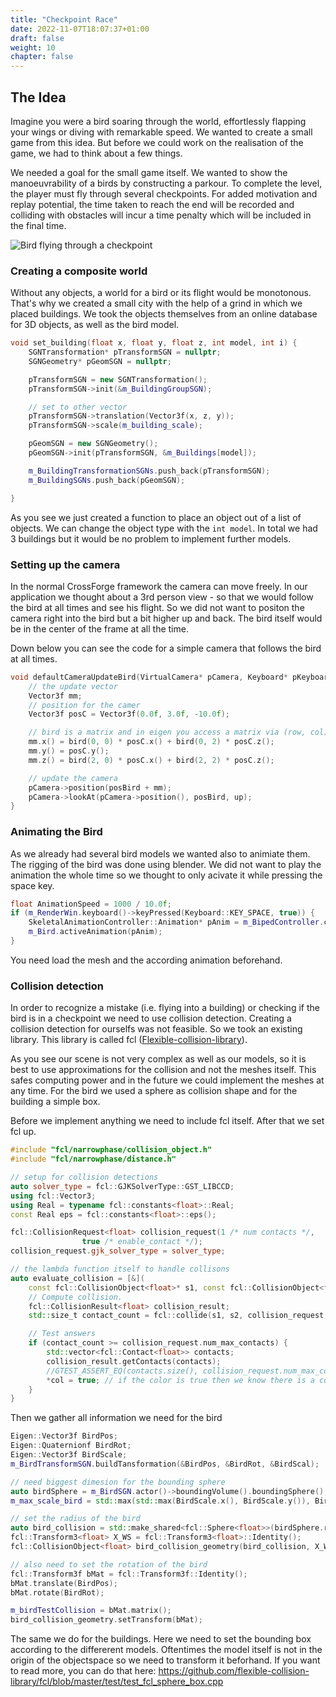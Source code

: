```yaml
---
title: "Checkpoint Race"
date: 2022-11-07T18:07:37+01:00
draft: false
weight: 10
chapter: false
---
```


## The Idea
Imagine you were a bird soaring through the world, effortlessly flapping your wings or diving with remarkable speed. 
We wanted to create a small game from this idea. But before we could work on the realisation of the game, we had to think about a few things.

We needed a goal for the small game itself. We wanted to show the manoeuvrability of a birds by constructing a parkour. To complete the level, the player must fly through several checkpoints. For added motivation and replay potential, the time taken to reach the end will be recorded and colliding with obstacles will incur a time penalty which will be included in the final time.

![Bird flying through a checkpoint](/checkpoint_run_showcase.gif)

### Creating a composite world
Without any objects, a world for a bird or its flight would be monotonous. That's why we created a small city with the help of a grind in which we placed buildings. We took the objects themselves from an online database for 3D objects, as well as the bird model.

```cpp
void set_building(float x, float y, float z, int model, int i) {
	SGNTransformation* pTransformSGN = nullptr;
	SGNGeometry* pGeomSGN = nullptr;

	pTransformSGN = new SGNTransformation();
	pTransformSGN->init(&m_BuildingGroupSGN);

	// set to other vector
	pTransformSGN->translation(Vector3f(x, z, y));
	pTransformSGN->scale(m_building_scale);

	pGeomSGN = new SGNGeometry();
	pGeomSGN->init(pTransformSGN, &m_Buildings[model]);

	m_BuildingTransformationSGNs.push_back(pTransformSGN);
	m_BuildingSGNs.push_back(pGeomSGN);

}
```

As you see we just created a function to place an object out of a list of objects. We can change the object type with the ```int model```. In total we had 3 buildings but it would be no problem to implement further models. 

### Setting up the camera
In the normal CrossForge framework the camera can move freely. In our application we thought about a 3rd person view - so that we would follow the bird at all times and see his flight. So we did not want to positon the camera right into the bird but a bit higher up and back. The bird itself would be in the center of the frame at all the time. 

Down below you can see the code for a simple camera that follows the bird at all times.
```cpp
void defaultCameraUpdateBird(VirtualCamera* pCamera, Keyboard* pKeyboard, Mouse* pMouse, Vector3f m, Vector3f posBird, Vector3f up, Matrix3f bird) {
	// the update vector
    Vector3f mm;
    // position for the camer
	Vector3f posC = Vector3f(0.0f, 3.0f, -10.0f); 

    // bird is a matrix and in eigen you access a matrix via (row, col)
	mm.x() = bird(0, 0) * posC.x() + bird(0, 2) * posC.z();
	mm.y() = posC.y();
	mm.z() = bird(2, 0) * posC.x() + bird(2, 2) * posC.z();

    // update the camera
	pCamera->position(posBird + mm);
	pCamera->lookAt(pCamera->position(), posBird, up);
}
```

### Animating the Bird
As we already had several bird models we wanted also to animiate them. The rigging of the bird was done using blender. 
We did not want to play the animation the whole time so we thought to only acivate it while pressing the space key.

```cpp
float AnimationSpeed = 1000 / 10.0f;
if (m_RenderWin.keyboard()->keyPressed(Keyboard::KEY_SPACE, true)) {
	SkeletalAnimationController::Animation* pAnim = m_BipedController.createAnimation(0, AnimationSpeed, 0.0f);
	m_Bird.activeAnimation(pAnim);
}
```

You need load the mesh and the according animation beforehand. 

### Collision detection
In order to recognize a mistake (i.e. flying into a building) or checking if the bird is in a checkpoint we need to use collision detection.
Creating a collision detection for ourselfs was not feasible. So we took an existing library. This library is called fcl ([Flexible-collision-library](https://github.com/flexible-collision-library/fcl)).

As you see our scene is not very complex as well as our models, so it is best to use approximations for the collision and not the meshes itself. This safes computing power and in the future we could implement the meshes at any time.
For the bird we used a sphere as collision shape and for the building a simple box.

Before we implement anything we need to include fcl itself. After that we set fcl up.
```cpp
#include "fcl/narrowphase/collision_object.h"
#include "fcl/narrowphase/distance.h"

// setup for collision detections
auto solver_type = fcl::GJKSolverType::GST_LIBCCD;
using fcl::Vector3;
using Real = typename fcl::constants<float>::Real;
const Real eps = fcl::constants<float>::eps();

fcl::CollisionRequest<float> collision_request(1 /* num contacts */,
				true /* enable_contact */);
collision_request.gjk_solver_type = solver_type;

// the lambda function itself to handle collisons
auto evaluate_collision = [&](
	const fcl::CollisionObject<float>* s1, const fcl::CollisionObject<float>* s2, bool* col) {
	// Compute collision.
	fcl::CollisionResult<float> collision_result;
	std::size_t contact_count = fcl::collide(s1, s2, collision_request, collision_result);

	// Test answers
	if (contact_count >= collision_request.num_max_contacts) {
		std::vector<fcl::Contact<float>> contacts;
		collision_result.getContacts(contacts);
		//GTEST_ASSERT_EQ(contacts.size(), collision_request.num_max_contacts);
		*col = true; // if the color is true then we know there is a collision
	}
}
```

Then we gather all information we need for the bird
```cpp
Eigen::Vector3f BirdPos;
Eigen::Quaternionf BirdRot;
Eigen::Vector3f BirdScale;
m_BirdTransformSGN.buildTansformation(&BirdPos, &BirdRot, &BirdScal);

// need biggest dimesion for the bounding sphere 
auto birdSphere = m_BirdSGN.actor()->boundingVolume().boundingSphere();
m_max_scale_bird = std::max(std::max(BirdScale.x(), BirdScale.y()), BirdScale.z());

// set the radius of the bird
auto bird_collision = std::make_shared<fcl::Sphere<float>>(birdSphere.radius() * m_max_scale_bird);
fcl::Transform3<float> X_WS = fcl::Transform3<float>::Identity();
fcl::CollisionObject<float> bird_collision_geometry(bird_collision, X_WS);

// also need to set the rotation of the bird
fcl::Transform3f bMat = fcl::Transform3f::Identity();
bMat.translate(BirdPos); 
bMat.rotate(BirdRot); 

m_birdTestCollision = bMat.matrix();
bird_collision_geometry.setTransform(bMat);
```

The same we do for the buildings. Here we need to set the bounding box according to the differerent models. Oftentimes the model itself is not in the origin of the objectspace so we need to transform it beforhand. 
If you want to read more, you can do that here: https://github.com/flexible-collision-library/fcl/blob/master/test/test_fcl_sphere_box.cpp